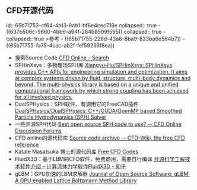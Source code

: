 ## CFD开源代码
id:: 65b71753-cf64-4a13-8cb1-bf6e4cec719e
collapsed:: true
	- ((637b506c-9660-4bb6-a94f-284b8509f595))
	  collapsed:: true
		- collapsed:: true
		  >参考
			- ((65b71755-226d-43a6-8ba9-833ba6e564b7))
			- ((65b71755-fa75-4cac-ab2f-fef59256f8ea))
- 搜索Source Code [CFD Online - Search](https://www.cfd-online.com/Search/)
- SPHinXsys：多物理场SPH库 [Xiangyu-Hu/SPHinXsys: SPHinXsys provides C++ APIs for engineering simulation and optimization. It aims at complex systems driven by fluid, structure, multi-body dynamics and beyond. The multi-physics library is based on a unique and unified computational framework by which strong coupling has been achieved for all involved physics.](https://github.com/Xiangyu-Hu/SPHinXsys)
- DualSPHysics：SPH软件，有调用它的FreeCAD插件 [DualSPHysics/DualSPHysics: C++/CUDA/OpenMP based Smoothed Particle Hydrodynamics (SPH) Solver](https://github.com/DualSPHysics/DualSPHysics)
- 一些开源SPH代码 [Best open source SPH code to use? -- CFD Online Discussion Forums](https://www.cfd-online.com/Forums/main/206406-best-open-source-sph-code-use.html)
- CFD online的源代码库 [Source code archive -- CFD-Wiki, the free CFD reference](https://www.cfd-online.com/Wiki/Source_code_archive)
- Katate Masatsuka 博士的源代码库 [Free CFD Codes](http://ossanworld.com/cfdbooks/cfdcodes.html)
- FluidX3D：基于LBM的CFD软件，免费商用，需要自行编译 [开源科学工程技术软件介绍 – 计算流体力学软件FluidX3D - 知乎](https://zhuanlan.zhihu.com/p/695588104)
- gLBM：GPU加速的LBM求解器 [Journal of Open Source Software: gLBM: A GPU enabled Lattice Boltzmann Method Library](https://joss.theoj.org/papers/10.21105/joss.02555)